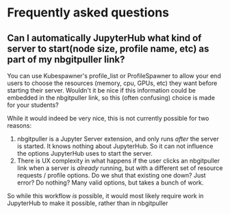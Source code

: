 # Frequently asked questions

## Can I automatically JupyterHub what kind of server to start(node size, profile name, etc) as part of my nbgitpuller link?

You can use Kubespawner's profile_list or ProfileSpawner to allow your
end users to choose the resources (memory, cpu, GPUs, etc) they want before
starting their server. Wouldn't it be nice if this information could be
embedded in the nbgitpuller link, so this (often confusing) choice is made
for your students?

While it would indeed be very nice, this is not currently possible for two
reasons:

1. nbgitpuller is a Jupyter Server extension, and only runs *after* the server
   is started. It knows nothing about JupyterHub. So it can not influence the
   options JupyterHub uses to start the server.
2. There is UX complexity in what happens if the user clicks an nbgitpuller
   link when a server is *already* running, but with a different set of resource
   requests / profile options. Do we shut that existing one down? Just error? Do
   nothing? Many valid options, but takes a bunch of work.

So while this workflow *is* possible, it would most likely require work in
JupyterHub to make it possible, rather than in nbgitpuller
